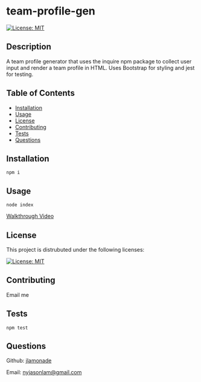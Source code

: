 # team-profile-gen

[![License: MIT](https://img.shields.io/badge/License-MIT-yellow.svg)](https://opensource.org/licenses/MIT)

## Description

A team profile generator that uses the inquire npm package to collect user input and render a team profile in HTML. Uses Bootstrap for styling and jest for testing.

## Table of Contents

- [Installation](#installation)
- [Usage](#usage)
- [License](#license)
- [Contributing](#contributing)
- [Tests](#tests)
- [Questions](#questions)


## Installation

```npm i```

## Usage

```node index```

[Walkthrough Video](https://drive.google.com/file/d/1hTgIFEplY0xMO0VhLslyF29Oynm7IXqN/view)

## License

This project is distrubuted under the following licenses:

[![License: MIT](https://img.shields.io/badge/License-MIT-yellow.svg)](https://opensource.org/licenses/MIT)

## Contributing

Email me

## Tests

```npm test```

## Questions

Github: [jlamonade](https://www.github.com/jlamonade)

Email: nyjasonlam@gmail.com